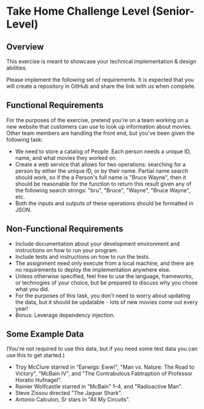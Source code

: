 # Take Home Challenge Level (Senior-Level)

## Overview
This exercise is meant to showcase your technical implementation & design abilities.

Please implement the following set of requirements. It is expected that you will create a repository in GitHub and share the link with us when complete.


## Functional Requirements

For the purposes of the exercise, pretend you're on a team working on a new website that customers can use to look up information about movies.  Other team members are handling the front end, but you've been given the following task:

* We need to store a catalog of People.  Each person needs a unique ID, name, and what movies they worked on.  
* Create a web service that allows for two operations: searching for a person by either the unique ID, or by their name.  Partial name search should work, so if the a Person's full name is "Bruce Wayne", then it should be reasonable for the function to return this result given any of the following search strings: "bru", "Bruce", "Wayne", "Bruce Wayne", etc.
* Both the inputs and outputs of these operations should be formatted in JSON.


## Non-Functional Requirements

* Include documentation about your development environment and instructions on how to run your program.
* Include tests and instructions on how to run the tests.
* The assignment need only execute from a local machine, and there are no requirements to deploy the implementation anywhere else.
* Unless otherwise specified, feel free to use the language, frameworks, or technogies of your choice, but be prepared to discuss why you chose what you did.
* For the purposes of this task, you don't need to worry about updating the data, but it should be updatable - lots of new movies come out every year!
* Bonus: Leverage dependency injection.


## Some Example Data

(You're not required to use this data, but if you need some test data you can use this to get started.)

- Troy McClure starred in "Earwigs: Eww!", "Man vs. Nature: The Road to Victory", "McBain IV", and "The Contrabulous Fabtraption of Professor Horatio Hufnagel".
- Rainier Wolfcastle starred in "McBain" 1–4, and "Radioactive Man".
- Steve Zissou directed "The Jaguar Shark".
- Antonio Calculon, Sr stars in "All My Circuits".

